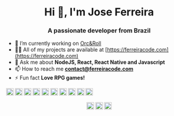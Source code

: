 <h1 align="center">Hi 👋, I'm Jose Ferreira</h1>
<h3 align="center">A passionate developer from Brazil</h3>

- 🔭 I’m currently working on [Orc&Roll](https://www.orcnroll.com/)
- 👨‍💻 All of my projects are available at [https://ferreiracode.com](https://ferreiracode.com)
- 💬 Ask me about **NodeJS, React, React Native and Javascript**
- 📫 How to reach me **contact@ferreiracode.com**
- ⚡ Fun fact **Love RPG games!**

<p align="left"><img src="https://upload.wikimedia.org/wikipedia/commons/thumb/a/a7/React-icon.svg/512px-React-icon.svg.png" alt="react" width="20" height="20"/> <img src="https://konpa.github.io/devicon/devicon.git/icons/css3/css3-original-wordmark.svg" alt="css3" width="20" height="20"/> <img src="https://konpa.github.io/devicon/devicon.git/icons/electron/electron-original.svg" alt="electron" width="20" height="20"/> <img src="https://konpa.github.io/devicon/devicon.git/icons/html5/html5-original-wordmark.svg" alt="html5" width="20" height="20"/> <img src="https://konpa.github.io/devicon/devicon.git/icons/javascript/javascript-original.svg" alt="javascript" width="20" height="20"/> <img src="https://konpa.github.io/devicon/devicon.git/icons/typescript/typescript-original.svg" alt="typescript" width="20" height="20"/> <img src="https://konpa.github.io/devicon/devicon.git/icons/postgresql/postgresql-original-wordmark.svg" alt="postgresql" width="20" height="20"/> <img src="https://konpa.github.io/devicon/devicon.git/icons/nodejs/nodejs-original-wordmark.svg" alt="nodejs" width="20" height="20"/> <img src="https://konpa.github.io/devicon/devicon.git/icons/linux/linux-original.svg" alt="linux" width="20" height="20"/> <img src="https://konpa.github.io/devicon/devicon.git/icons/express/express-original-wordmark.svg" alt="express" width="20" height="20"/></p><p align="center">
<a href="https://twitter.com/ferreiracoder" target="blank"><img align="center" src="https://cdn.jsdelivr.net/npm/simple-icons@3.0.1/icons/twitter.svg" alt="ferreiracoder" height="20" width="20" /></a>
<a href="https://linkedin.com/in/jcjferreira" target="blank"><img align="center" src="https://cdn.jsdelivr.net/npm/simple-icons@3.0.1/icons/linkedin.svg" alt="jcjferreira" height="20" width="20" /></a>
<a href="https://instagram.com/ferreiracode" target="blank"><img align="center" src="https://cdn.jsdelivr.net/npm/simple-icons@3.0.1/icons/instagram.svg" alt="ferreiracode" height="20" width="20" /></a>
</p>
